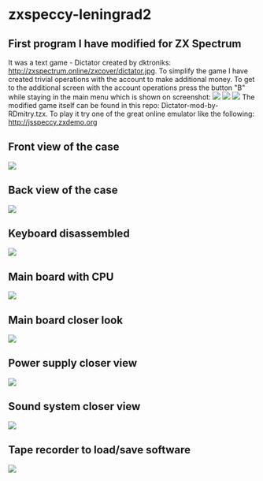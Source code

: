 # zxspeccy-leningrad2

## First program I have modified for ZX Spectrum
  It was a text game - Dictator created by dktroniks: http://zxspectrum.online/zxcover/dictator.jpg. To simplify the game I have created trivial operations with the account to make additional money. To get to the additional screen with the account operations press the button "B" while staying in the main menu which is shown on screenshot:
 <img src="dictator-initial-screen.png?sanitize=true&raw=true" />
 <img src="dictator-main-screen.png?sanitize=true&raw=true" />
 <img src="dictator-account-screen.png?sanitize=true&raw=true" />
 The modified game itself can be found in this repo: Dictator-mod-by-RDmitry.tzx. To play it try one of the great online emulator like the following: http://jsspeccy.zxdemo.org
## Front view of the case
<img src="front.jpeg?sanitize=true&raw=true" />

## Back view of the case
<img src="back.jpeg?sanitize=true&raw=true" />

## Keyboard disassembled
<img src="keyboard-disassembled.jpeg?sanitize=true&raw=true" />

## Main board with CPU
<img src="main-board-cpu.jpeg?sanitize=true&raw=true" />

## Main board closer look
<img src="main-pcb.jpeg?sanitize=true&raw=true" />

## Power supply closer view
<img src="power-supply.jpeg?sanitize=true&raw=true" />

## Sound system closer view
<img src="sound-system.jpeg?sanitize=true&raw=true" />

## Tape recorder to load/save software
<img src="tape-recorder.jpeg?sanitize=true&raw=true" />
